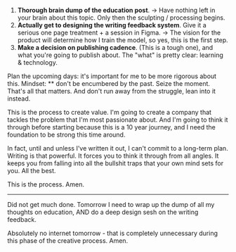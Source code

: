 1. **Thorough brain dump of the education post**. -> Have nothing left in your brain about this topic. Only then the sculpting / processing begins.
2. **Actually get to designing the writing feedback system**. Give it a serious one page treatment + a session in Figma. -> The vision for the product will determine how I train the model, so yes, this is the first step.
3. **Make a decision on publishing cadence**. (This is a tough one), and what you're going to publish about. The "what" is pretty clear: learning & technology.

Plan the upcoming days: it's important for me to be more rigorous about this.
Mindset: ** don't be encumbered by the past. Seize the moment. That's all that matters. And don't run away from the struggle, lean into it instead.

This is the process to create value. I'm going to create a company that tackles the problem that I'm most passionate about. And I'm going to think it through before starting because this is a 10 year journey, and I need the foundation to be strong this time around.

In fact, until and unless I've written it out, I can't commit to a long-term plan. Writing is that powerful. It forces you to think it through from all angles. It keeps you from falling into all the bullshit traps that your own mind sets for you. All the best.

This is the process. Amen.

---

Did not get much done.
Tomorrow I need to wrap up the dump of all my thoughts on education, AND do a deep design sesh on the writing feedback.

Absolutely no internet tomorrow - that is completely unnecessary during this phase of the creative process. Amen.